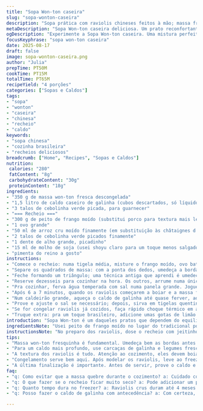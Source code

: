 ```yaml
---
title: "Sopa Won-ton caseira"
slug: "sopa-wonton-caseira"
description: "Sopa prática com raviolis chineses feitos à mão; massa fresca de proporção reduzida; recheio trocado para uma combinação mais terrosa e crocante. Cozimento conduzido em duas etapas para evitar que grudem e garantir textura macia. Arroz moído substitui a chata châtaigne d'água, por crocância semelhante e acesso mais fácil. Caldo de galinha caseiro, feito com carcaça desfiada e legumes, para um sabor profundo e sutil que não engana. Cebolinhas cortadas finamente na ponta da faca, usadas como frescor visual e aromático na finalização. Congelamento prático dos extras, protegidos em papel antiaderente com truque para conservar forma e impedir um desastre gelado."
metaDescription: "Sopa Won-ton caseira deliciosa. Um prato reconfortante que combina massa fresca e recheio crocante. Aprenda a fazer em casa com essa receita prática."
ogDescription: "Experimente a Sopa Won-ton caseira. Uma mistura perfeita de sabores e texturas que vai surpreender seu paladar; faça em casa e aproveite."
focusKeyphrase: "sopa won-ton caseira"
date: 2025-08-17
draft: false
image: sopa-wonton-caseira.png
author: "Julia"
prepTime: PT50M
cookTime: PT15M
totalTime: PT65M
recipeYield: "4 porções"
categories: ["Sopas e Caldos"]
tags:
- "sopa"
- "wonton"
- "caseira"
- "chinesa"
- "recheio"
- "caldo"
keywords:
- "sopa chinesa"
- "cozinha brasileira"
- "recheios deliciosos"
breadcrumb: ["Home", "Recipes", "Sopas e Caldos"]
nutrition: 
 calories: "280"
 fatContent: "8g"
 carbohydrateContent: "30g"
 proteinContent: "18g"
ingredients:
- "350 g de massa won-ton fresca descongelada"
- "1,5 litro de caldo caseiro de galinha (cubos descartados, só líquido filtrado)"
- "3 talos de cebolinha verde picada, para guarnecer"
- "=== Recheio ==="
- "300 g de peito de frango moído (substitui porco para textura mais leve)"
- "1 ovo grande"
- "50 ml de arroz cru moído finamente (em substituição às châtaignes d’água)"
- "2 talos de cebolinha verde picados finamente"
- "1 dente de alho grande, picadinho"
- "15 ml de molho de soja (usei shoyu claro para um toque menos salgado)"
- "pimenta do reino a gosto"
instructions:
- "Comece o recheio: numa tigela média, misture o frango moído, ovo batido, arroz moído como crocância, cebolinha, alho, shoyu e pimenta uma pitada generosa. Testa a textura, não pode ficar mole demais nem muito seco; me confiei no arroz para dar aquele crunch esperto que surpreende."
- "Separe os quadrados de massa: com a ponta dos dedos, umedeça a borda da massa com água para ajudar na selagem. Coloque 5 ml de recheio no centro de cada, talvez um pouco menos, pra massa não rasgar ao dobrar."
- "Feche formando um triângulo; uma técnica antiga que aprendi é umedecer as pontas opostas do triângulo, dobrá-las pra dentro e juntar no centro, meio como embrulhar presente; evita vazamento da carne. Rende uns 40 raviolis mais ou menos."
- "Reserve dezesseis para cozinhar na hora. Os outros, arrume numa única camada sobre papel manteiga em uma assadeira, deixe uns 2 cm de espaço entre eles. Leve ao freezer por cerca de 45 minutos até ficarem firmes. Depois embale num saco plástico com cuidado, prontos para até 4 meses."
- "Pra cozinhar, ferva água temperada com sal numa panela grande. Jogue de 4 em 4 raviolis e mexa delicadamente pra evitar que se juntem e grudem no fundo. Isso é fundamental; se grudarem, bagunça tudo e estraga a experiência."
- "Após 6 a 7 minutos, quando os raviolis começarem a boiar e a massa ficar translúcida, remova com escumadeira e escorra bem. Isso evita caldo turvo."
- "Num caldeirão grande, aqueça o caldo de galinha até quase ferver, adicione os raviolis para fazer uma segunda cocção por uns 5 minutos. Durante esse processo, ajuste o fogo pra médio-baixo; o caldo deve manter um fervor brando, quase uma fumacinha no canto da panela, sem borbulhar forte para não romper a massa."
- "Prove e ajuste o sal se necessário; depois, sirva em tigelas quentinhas. Finalize com bastante cebolinha fresca picada — é o contraste verde, perfumado que ativa o olfato."
- "Se for congelar raviolis já cozidos, faça rápido choque térmico em água gelada para interromper o cozimento, assim mantém a textura ao reaquecer."
- "Truque extra: pra um toque brasileiro, adicione umas gotas de limão siciliano na sopa quente antes de servir; dá acidez e frescor que corta a gordura do frango."
introduction: "Sopa Won-ton é um daqueles pratos que dependem do equilíbrio exato de ingredientes e técnica. Minha busca sempre foi evitar a tradicional massa empapada e recheio pesado que vejo em muitos restaurantes. Troquei a carne suína por frango moído para deixar mais leve, substituí as châtaignes d’água por arroz triturado para manter a crocância e adaptei o cozimento em duas etapas para evitar que os raviolis desmanchem no caldo. O caldo caseiro, filtrado, tem um sabor limpo que deixa a sopa reconfortante, mas sem pesar. Com os passos certos, a massa mantém a textura e o recheio fica suculento, enquanto o aroma da cebolinha e a acidez do limão ao final dão brilho e frescor. Essa combinação que descobri passa longe do convencional e surpreende no paladar e na prática."
ingredientsNote: "Usei peito de frango moído no lugar do tradicional porco para uma textura menos gordurosa. O arroz moído emulsifica o recheio e acrescenta crocância similar às châtaignes d'água, além de ser mais fácil de encontrar no Brasil; o segredo é moer bem para não ficar granuloso demais. A massa won-ton fresca tende a ser delicada; borrifar um pouco de água nas bordas facilita o fechamento e evita que abram durante a cocção. Caldo caseiro, feito com carcaças de galinha, cebola, cenoura e um pouco de gengibre, dácomplexidade sem ficar forte demais — frescor e conforto na medida certa. Prefira shoyu claro para controlar o sal e manter o sabor limpo. Congelar os extras individualmente prevenirá um bolo grudado na hora de descongelar, e ajudam a ter comida rápida sempre à mão."
instructionsNote: "No preparo dos raviolis, dose o recheio com jeitinho: exagerar pode causar estouro durante o cozimento, deixando a sopa turva. Fechar a massa em forma triangular e depois unir as pontas ajuda a prender bem e evita vazamento. A primeira cocção na água fervente deve ser em pouca quantidade para não grudarem e com mexidinhas delicadas, assim a massa firma. Transferir para o caldo faz segunda cozida, infundindo sabor sem desmanchar a massa. O caldo deve estar bem quente, porém, sem ferver forte, para manter a integridade dos raviolis. O toque final de cebolinha verde, acrescentada logo antes de servir, traz frescor e o principal aroma da sopa. Pequenas variações no tempo devem ser guiadas pela transparência da massa e flutuação dos raviolis, não pelo relógio. Por último, um pouco de limão na hora de servir ativa os sabores e é o meu toque pessoal pra cortar a textura mais oleosa."
tips:
- "Massa won-ton fresquinha é fundamental. Umedeça bem as bordas antes de fechar. Isso ajuda a selar e evita que o recheio escape. Não exagere no recheio. Se a massa estourar, a sopa não tem graça."
- "Para um caldo mais profundo, use carcaças de galinha e legumes frescos. Cebola, cenoura e um toque de gengibre fazem a diferença. Ferva tudo lentamente. Você vai sentir o aroma antes mesmo de ver a sopa pronta."
- "A textura dos raviolis é tudo. Atenção ao cozimento, eles devem boiar e a massa ficar translúcida. Observar a cor é essencial. Se não boiam, a massa está pesada, e o recheio pode estar muito denso."
- "Congelamento serve bem aqui. Após modelar os raviolis, leve ao freezer. Coloque em papel manteiga. Não deixe sobrepostos. Isso garante que eles fiquem inteiros na hora de cozinhar depois, e não grudados."
- "A última finalização é importante. Antes de servir, prove o caldo e ajuste com sal. Um toque de limão siciliano ao final traz frescor. Uma pitada de acidez que faz o sapato apertar no paladar."
faq:
- "q: Como evitar que a massa quebre durante o cozimento? a: Cuidado com a temperatura. Não cozinhe em temperatura alta demais. E não encha a panela. É melhor cozinhar em porções."
- "q: O que fazer se o recheio ficar muito seco? a: Pode adicionar um pouco de molho de soja ou um fio de azeite. Isso ajuda a umedecer. O frango tem que ficar suculento, não seco."
- "q: Quanto tempo dura no freezer? a: Raviolis crus duram até 4 meses. Cozidos, não mais que 2 meses. Lembre-se de embalar bem. No freezer, é fácil desorganizar."
- "q: Posso fazer o caldo de galinha com antecedência? a: Com certeza, faça um lote grande e congele em porções. Assim, fica mais prático. E o sabor, ah, melhora com o tempo."

---
```

